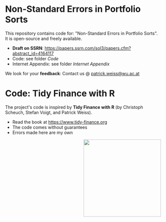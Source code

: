 # Non-Standard Errors in Portfolio Sorts

This repository contains code for: "Non-Standard Errors in Portfolio Sorts". It is open-source and freely available. 

- **Draft on SSRN**: https://papers.ssrn.com/sol3/papers.cfm?abstract_id=4164117
- Code: see folder *Code*
- Internet Appendix: see folder *Internet Appendix*

We look for your **feedback**: Contact us @ [patrick.weiss@wu.ac.at](mailto:patrick.weiss@wu.ac.at?subject=[Github]%20NSEs%20in%20Portfolio%20Sorts)

# Code: Tidy Finance with R

The project's code is inspired by **Tidy Finance with R** (by Christoph Scheuch, Stefan Voigt, and Patrick Weiss).

- Read the book at https://www.tidy-finance.org
- The code comes without guarantees
- Errors made here are my own

[<img class="logo" src="https://www.tidy-finance.org/cover.jpg" align="right" style="width:250px;" />](https://www.tidy-finance.org)
